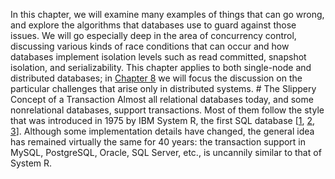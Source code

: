 In this chapter, we will examine many examples of things that can go wrong, and explore the
algorithms that databases use to guard against those issues. We will go especially deep in the area
of concurrency control, discussing various kinds of race conditions that can occur and how
databases implement isolation levels such as read committed, snapshot isolation, and
serializability. This chapter applies to both single-node and distributed databases; in [Chapter 8](ch08.html#ch_distributed) we will
focus the discussion on the particular challenges that arise only in distributed systems. # The Slippery Concept of a Transaction 
Almost all relational databases today, and some nonrelational databases, support transactions. Most
of them follow the style that was introduced in 1975 by IBM System R, the first SQL database
[[1](ch07.html#Chamberlin1981im),
[2](ch07.html#Gray1976us),
[3](ch07.html#Eswaran1976uu)].
Although some implementation details have changed, the general idea has remained virtually the same
for 40 years: the transaction support in MySQL, PostgreSQL, Oracle, SQL Server, etc., is uncannily
similar to that of System R.